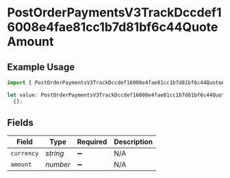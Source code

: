 # PostOrderPaymentsV3TrackDccdef16008e4fae81cc1b7d81bf6c44QuoteAmount

## Example Usage

```typescript
import { PostOrderPaymentsV3TrackDccdef16008e4fae81cc1b7d81bf6c44QuoteAmount } from "@dhaba/safepay-ts/models/operations";

let value: PostOrderPaymentsV3TrackDccdef16008e4fae81cc1b7d81bf6c44QuoteAmount =
  {};
```

## Fields

| Field              | Type               | Required           | Description        |
| ------------------ | ------------------ | ------------------ | ------------------ |
| `currency`         | *string*           | :heavy_minus_sign: | N/A                |
| `amount`           | *number*           | :heavy_minus_sign: | N/A                |